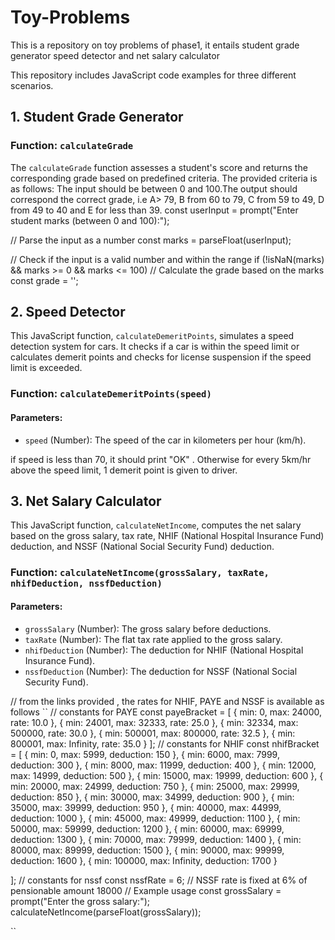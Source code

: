 # Toy-Problems
This is a repository on toy problems of phase1, it entails student grade generator speed detector and net salary calculator


This repository includes JavaScript code examples for three different scenarios.

## 1. Student Grade Generator

<!-- Write a function that prompts the user to input student marks. The input should be between 0 and 100. The output should correspond the correct grade, as shown below: 

        A > 79, B - 60 to 79, C -  59 to 49, D - 40 to 49, E - less 40. -->
### Function: `calculateGrade`

The `calculateGrade` function assesses a student's score and returns the corresponding grade based on predefined criteria.
The provided criteria is as follows:
The input should be between 0 and 100.The output should correspond the correct grade, i.e A> 79, B from 60 to 79, C from 59 to 49, D from 49 to 40 and E for less than 39.
 const userInput = prompt("Enter student marks (between 0 and 100):");

  // Parse the input as a number
  const marks = parseFloat(userInput);

  // Check if the input is a valid number and within the range
  if (!isNaN(marks) && marks >= 0 && marks <= 100) 
 // Calculate the grade based on the marks
      const grade = '';


## 2. Speed Detector

<!-- Write a program that takes the speed of a car as input e.g 80. If the speed is less than 70, it should print “Ok”. Otherwise, for every 5 km/s above the speed limit (70), it should give the driver one demerit point and print the total number of demerit points -->

This JavaScript function, `calculateDemeritPoints`, simulates a speed detection system for cars. It checks if a car is within the speed limit or calculates demerit points and checks for license suspension if the speed limit is exceeded.

### Function: `calculateDemeritPoints(speed)`

#### Parameters:

- `speed` (Number): The speed of the car in kilometers per hour (km/h).

if speed is less than 70, it should print "OK" . Otherwise for every 5km/hr above the speed limit, 1 demerit point is given to driver.



## 3. Net Salary Calculator
<!-- Write a program whose major task is to calculate an individual’s Net Salary by getting the inputs of basic salary and benefits. Calculate the payee (i.e. Tax), NHIF Deductions, NSSF Deductions, gross salary, and net salary. -->

This JavaScript function, `calculateNetIncome`, computes the net salary based on the gross salary, tax rate, NHIF (National Hospital Insurance Fund) deduction, and NSSF (National Social Security Fund) deduction.

### Function: `calculateNetIncome(grossSalary, taxRate, nhifDeduction, nssfDeduction)`

#### Parameters:

- `grossSalary` (Number): The gross salary before deductions.
- `taxRate` (Number): The flat tax rate applied to the gross salary.
- `nhifDeduction` (Number): The deduction for NHIF (National Hospital Insurance Fund).
- `nssfDeduction` (Number): The deduction for NSSF (National Social Security Fund).

// from the links provided , the rates for NHIF, PAYE and NSSF is available as follows
``
 // constants for PAYE
  const payeBracket = [
    { min: 0, max: 24000, rate: 10.0 },
    { min: 24001, max: 32333, rate: 25.0 },
    { min: 32334, max: 500000, rate: 30.0 },
    { min: 500001, max: 800000, rate: 32.5 },
    { min: 800001, max: Infinity, rate: 35.0 }
  ];
  // constants for NHIF
  const nhifBracket = [
    { min: 0, max: 5999, deduction: 150 },
        { min: 6000, max: 7999, deduction: 300 },
        { min: 8000, max: 11999, deduction: 400 },
        { min: 12000, max: 14999, deduction: 500 },
        { min: 15000, max: 19999, deduction: 600 },
        { min: 20000, max: 24999, deduction: 750 },
        { min: 25000, max: 29999, deduction: 850 },
        { min: 30000, max: 34999, deduction: 900 },
        { min: 35000, max: 39999, deduction: 950 },
        { min: 40000, max: 44999, deduction: 1000 },
        { min: 45000, max: 49999, deduction: 1100 },
        { min: 50000, max: 59999, deduction: 1200 },
        { min: 60000, max: 69999, deduction: 1300 },
        { min: 70000, max: 79999, deduction: 1400 },
        { min: 80000, max: 89999, deduction: 1500 },
        { min: 90000, max: 99999, deduction: 1600 },
        { min: 100000, max: Infinity, deduction: 1700 }

  ];
  // constants for nssf
  const nssfRate = 6; // NSSF rate is fixed at 6% of pensionable amount 18000
  // Example usage
const grossSalary = prompt("Enter the gross salary:");
calculateNetIncome(parseFloat(grossSalary));
    

 ``

